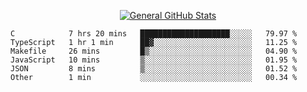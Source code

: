 <p align="center">
  <a href="https://github.com/AndyDevv">
    <img src="https://github-readme-stats.vercel.app/api?username=AndyDevv&custom_title=General%20GitHub%20Stats&theme=aura_dark" alt="General GitHub Stats">
  </a>
</p>

<!--START_SECTION:waka-->

```text
C            7 hrs 20 mins   ████████████████████░░░░░   79.97 %
TypeScript   1 hr 1 min      ██▓░░░░░░░░░░░░░░░░░░░░░░   11.25 %
Makefile     26 mins         █▒░░░░░░░░░░░░░░░░░░░░░░░   04.90 %
JavaScript   10 mins         ▒░░░░░░░░░░░░░░░░░░░░░░░░   01.95 %
JSON         8 mins          ▒░░░░░░░░░░░░░░░░░░░░░░░░   01.52 %
Other        1 min           ░░░░░░░░░░░░░░░░░░░░░░░░░   00.34 %
```

<!--END_SECTION:waka-->
